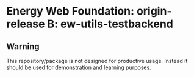 # Energy Web Foundation: origin-release B: ew-utils-testbackend 

## Warning

This repository/package is not designed for productive usage. Instead it should be used for demonstration and learning purposes.